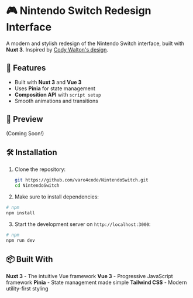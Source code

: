 # 🎮 Nintendo Switch Redesign Interface

A modern and stylish redesign of the Nintendo Switch interface, built with **Nuxt 3**. Inspired by [Cody Walton's design](https://www.figma.com/community/file/1130519906867889307).

## 🚀 Features

- Built with **Nuxt 3** and **Vue 3**
- Uses **Pinia** for state management
- **Composition API** with `script setup`
- Smooth animations and transitions

## 📸 Preview

(Coming Soon!)
<!-- ![Nintendo Switch Redesign](https://www.figma.com/community/resource/f0664366-2145-4c11-8578-170e62cc50f5/thumbnail) -->

## 🛠 Installation

1. Clone the repository:
   ```bash
   git https://github.com/varo4code/NintendoSwitch.git
   cd NintendoSwitch

2. Make sure to install dependencies:

```bash
# npm
npm install
```

3. Start the development server on `http://localhost:3000`:

```bash
# npm
npm run dev
```

## 📦 Built With
**Nuxt 3** - The intuitive Vue framework
**Vue 3** - Progressive JavaScript framework
**Pinia** - State management made simple
**Tailwind CSS** - Modern utility-first styling
